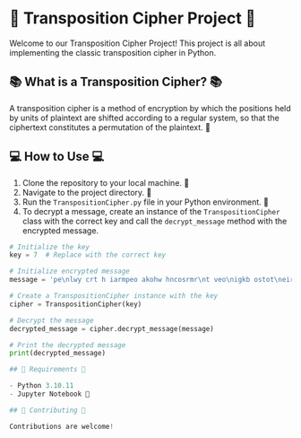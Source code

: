 # 🚀 Transposition Cipher Project 🚀

Welcome to our Transposition Cipher Project! This project is all about implementing the classic transposition cipher in Python. 

## 📚 What is a Transposition Cipher? 📚

A transposition cipher is a method of encryption by which the positions held by units of plaintext are shifted according to a regular system, so that the ciphertext constitutes a permutation of the plaintext. 🔄

## 💻 How to Use 💻

1. Clone the repository to your local machine. 💾
2. Navigate to the project directory. 📁
3. Run the `TranspositionCipher.py` file in your Python environment. 🐍
4. To decrypt a message, create an instance of the `TranspositionCipher` class with the correct key and call the `decrypt_message` method with the encrypted message.

```python
# Initialize the key
key = 7  # Replace with the correct key

# Initialize encrypted message
message = 'pe\nlwy crt h iarmpeo akohw hncosrmr\nt veo\nigkb ostot\neirbt .l\nb hfap rtytb' 

# Create a TranspositionCipher instance with the key
cipher = TranspositionCipher(key)

# Decrypt the message
decrypted_message = cipher.decrypt_message(message)

# Print the decrypted message
print(decrypted_message)

## 📝 Requirements 📝

- Python 3.10.11 
- Jupyter Notebook 📓

## 🙏 Contributing 🙏

Contributions are welcome! 
